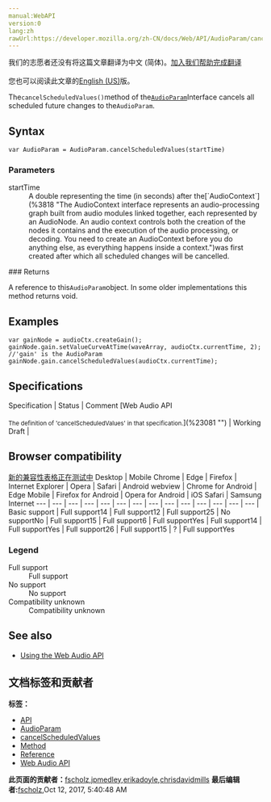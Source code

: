 ```yaml
---
manual:WebAPI
version:0
lang:zh
rawUrl:https://developer.mozilla.org/zh-CN/docs/Web/API/AudioParam/cancelScheduledValues
---
```




<bdi>我们的志愿者还没有将这篇文章翻译为<bdi>中文 (简体)</bdi>。[加入我们帮助完成翻译](%23080 "")<br></br>您也可以阅读此文章的[English (US)](%14167 "")版。</bdi>






The`cancelScheduledValues()`method of the[`AudioParam`](%3874 "There are two kinds of AudioParam, a-rate and k-rate parameters:")Interface cancels all scheduled future changes to the`AudioParam`.



## Syntax<a name="Syntax"></a>

```
var AudioParam = AudioParam.cancelScheduledValues(startTime)
```

### Parameters<a name="Parameters"></a>
<dl><dt id=''>startTime</dt><dd>A double representing the time (in seconds) after the[`AudioContext`](%3818 "The AudioContext interface represents an audio-processing graph built from audio modules linked together, each represented by an AudioNode. An audio context controls both the creation of the nodes it contains and the execution of the audio processing, or decoding. You need to create an AudioContext before you do anything else, as everything happens inside a context.")was first created after which all scheduled changes will be cancelled.</dd></dl>
### Returns<a name="Returns"></a>


A reference to this`AudioParam`object. In some older implementations this method returns void.


## Examples<a name="Examples"></a>

```
var gainNode = audioCtx.createGain();
gainNode.gain.setValueCurveAtTime(waveArray, audioCtx.currentTime, 2); //'gain' is the AudioParam
gainNode.gain.cancelScheduledValues(audioCtx.currentTime);
```

## Specifications<a name="Specifications"></a>
<dl></dl>Specification | Status | Comment 
[Web Audio API<br></br><small>The definition of &#39;cancelScheduledValues&#39; in that specification.</small>](%23081 "") | Working Draft |  


## Browser compatibility<a name="Browser_compatibility"></a>
[新的兼容性表格正在测试中<i></i>](%3360 "")
<abbr>Desktop<i></i></abbr> | <abbr>Mobile<i></i></abbr> 
<abbr>Chrome<i></i></abbr> | <abbr>Edge<i></i></abbr> | <abbr>Firefox<i></i></abbr> | <abbr>Internet Explorer<i></i></abbr> | <abbr>Opera<i></i></abbr> | <abbr>Safari<i></i></abbr> | <abbr>Android webview<i></i></abbr> | <abbr>Chrome for Android<i></i></abbr> | <abbr>Edge Mobile<i></i></abbr> | <abbr>Firefox for Android<i></i></abbr> | <abbr>Opera for Android<i></i></abbr> | <abbr>iOS Safari<i></i></abbr> | <abbr>Samsung Internet<i></i></abbr> 
 ---  |  ---  |  ---  |  ---  |  ---  |  ---  |  ---  |  ---  |  ---  |  ---  |  ---  |  ---  |  ---  |  ---  | 
Basic support | <abbr>Full support</abbr>14 | <abbr>Full support</abbr>12 | <abbr>Full support</abbr>25 | <abbr>No support</abbr>No | <abbr>Full support</abbr>15 | <abbr>Full support</abbr>6 | <abbr>Full support</abbr>Yes | <abbr>Full support</abbr>14 | <abbr>Full support</abbr>Yes | <abbr>Full support</abbr>26 | <abbr>Full support</abbr>15 | <abbr>?</abbr> | <abbr>Full support</abbr>Yes 


### Legend<a name="Legend"></a>
<dl><dt id=''><abbr>Full support</abbr></dt><dd>Full support</dd><dt id=''><abbr>No support</abbr></dt><dd>No support</dd><dt id=''><abbr>Compatibility unknown</abbr></dt><dd>Compatibility unknown</dd></dl>


## See also<a name="See_also"></a>

* [Using the Web Audio API](%3811 "")



## 文档标签和贡献者
**标签：**
* [API](%50 "")
* [AudioParam](%23043 "")
* [cancelScheduledValues](%23082 "")
* [Method](%14476 "")
* [Reference](%3381 "")
* [Web Audio API](%3830 "")

**此页面的贡献者：**[fscholz](%60 ""),[jpmedley](%3413 ""),[erikadoyle](%3894 ""),[chrisdavidmills](%3495 "")
**最后编辑者:**[fscholz](%60 ""),<time>Oct 12, 2017, 5:40:48 AM</time>


